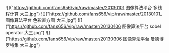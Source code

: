 ![]("https://github.com/fans656/vip/raw/master/20130101 图像算法平台 多线程计算 大三.jpg")
![]("https://github.com/fans656/vip/raw/master/20130101_ 图像算法平台 色彩直方图 大三.jpg")
![]("https://github.com/fans656/vip/raw/master/20130106 图像算法平台 sobel operator 大三.jpg")
![]("https://github.com/fans656/vip/raw/master/20130306 图像算法平台 曼德博罗特集 大三.jpg")
